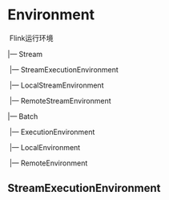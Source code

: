 # Environment

​	Flink运行环境

|— Stream

​		|— StreamExecutionEnvironment

​		|— LocalStreamEnvironment

​		|— RemoteStreamEnvironment

|— Batch

​		|— ExecutionEnvironment

​		|— LocalEnvironment

​		|— RemoteEnvironment

## StreamExecutionEnvironment